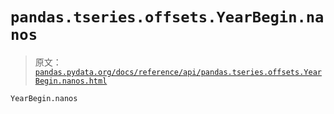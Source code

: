 # `pandas.tseries.offsets.YearBegin.nanos`

> 原文：[`pandas.pydata.org/docs/reference/api/pandas.tseries.offsets.YearBegin.nanos.html`](https://pandas.pydata.org/docs/reference/api/pandas.tseries.offsets.YearBegin.nanos.html)

```py
YearBegin.nanos
```
